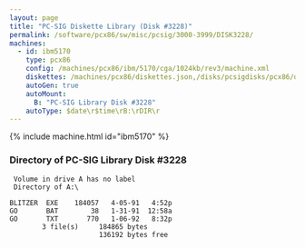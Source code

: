 ```yaml
---
layout: page
title: "PC-SIG Diskette Library (Disk #3228)"
permalink: /software/pcx86/sw/misc/pcsig/3000-3999/DISK3228/
machines:
  - id: ibm5170
    type: pcx86
    config: /machines/pcx86/ibm/5170/cga/1024kb/rev3/machine.xml
    diskettes: /machines/pcx86/diskettes.json,/disks/pcsigdisks/pcx86/diskettes.json
    autoGen: true
    autoMount:
      B: "PC-SIG Library Disk #3228"
    autoType: $date\r$time\rB:\rDIR\r
---
```


{% include machine.html id="ibm5170" %}

### Directory of PC-SIG Library Disk #3228

     Volume in drive A has no label
     Directory of A:\

    BLITZER  EXE    184057   4-05-91   4:52p
    GO       BAT        38   1-31-91  12:58a
    GO       TXT       770   1-06-92   8:32p
            3 file(s)     184865 bytes
                          136192 bytes free

